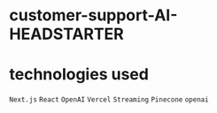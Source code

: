# customer-support-AI-HEADSTARTER
# technologies used
`Next.js` `React` `OpenAI` `Vercel` `Streaming` `Pinecone` `openai`

